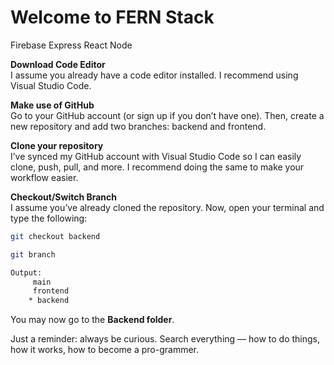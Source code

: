 # Welcome to FERN Stack
Firebase Express React Node<br>

**Download Code Editor**<br>
I assume you already have a code editor installed. I recommend using Visual Studio Code.<br>

**Make use of GitHub**<br>
Go to your GitHub account (or sign up if you don’t have one). Then, create a new repository and add two branches: backend and frontend.<br>

**Clone your repository**<br>
I’ve synced my GitHub account with Visual Studio Code so I can easily clone, push, pull, and more. I recommend doing the same to make your workflow easier.<br>

**Checkout/Switch Branch**<br>
I assume you’ve already cloned the repository. Now, open your terminal and type the following:
```bash
git checkout backend

git branch

Output:
     main
     frontend
    * backend
```

You may now go to the **Backend folder**.<br>

Just a reminder: always be curious. Search everything — how to do things, how it works, how to become a pro-grammer.

